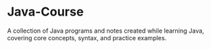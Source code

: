 # Java-Course
A collection of Java programs and notes created while learning Java, covering core concepts, syntax, and practice examples.
